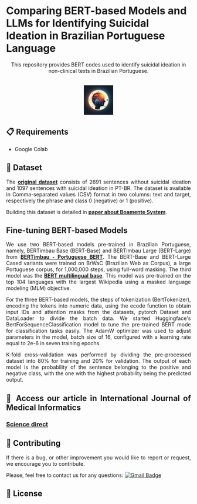  # Comparing BERT-based Models and LLMs for Identifying Suicidal Ideation in Brazilian Portuguese Language

<p align="center">
This repository provides BERT codes used to identify suicidal ideation in non-clinical texts in Brazilian Portuguese.
</p>

<!-- PROJECT LOGO -->
<br />
<div align="center">
  <a href="https://github.com/adonias-caetano/Suicidal-Ideation-BERTvsLLM.git">
    <img src="logo_boamente.png" alt="Logo" width="80" height="80">
  </a>
</div>

<div align="justify">

 ## 📋 Requirements

* Google Colab

## 📖  Dataset

The <a href="https://zenodo.org/records/10070747"><strong>original dataset</strong></a> consists of 2691 sentences without suicidal ideation and 1097 sentences with suicidal ideation in PT-BR. The dataset is available in Comma-separated values (CSV) format in two columns: text and target, respectively the phrase and class 0 (negative) or 1 (positive). 

Building this dataset is detailed in <a href="https://www.mdpi.com/2227-9032/10/4/698"><strong>paper about Boamente System</strong></a>.

## Fine-tuning BERT-based Models

We use two BERT-based models pre-trained in Brazilian Portuguese, namely, BERTimbau Base (BERT-Base) and BERTimbau Large (BERT-Large) from <a href="https://github.com/neuralmind-ai/portuguese-bert/"><strong>BERTimbau - Portuguese BERT</strong></a>. The BERT-Base and BERT-Large Cased variants were trained on BrWaC (Brazilian Web as Corpus), a large Portuguese corpus, for 1,000,000 steps, using full-word masking. The third model was the <a href="https://github.com/google-research/bert/blob/master/multilingual.md"><strong>BERT multilingual base</strong></a>. This model was pre-trained on the top 104 languages with the largest Wikipedia using a masked language modeling (MLM) objective.

For the three BERT-based models, the steps of tokenization (BertTokenizer), encoding the tokens into numeric data, using the ecode function to obtain input IDs and attention masks from the datasets, pytorch Dataset and DataLoader to divide the batch data. We started Huggingface's BertForSequenceClassification model to tune the pre-trained BERT mode for classification tasks easily. The AdamW optimizer was used to adjust parameters in the model, batch size of 16, configured with a learning rate equal to 2e-6 in seven training epochs.

K-fold cross-validation was performed by dividing the pre-processed dataset into 80% for training and 20% for validation. The output of each model is the probability of the sentence belonging to the positive and negative class, with the one with the highest probability being the predicted output.

## 🤖 Access our article in International Journal of Medical Informatics

### [Science direct](https://www.sciencedirect.com/journal/international-journal-of-medical-informatics)

## 👏 Contributing
 
If there is a bug, or other improvement you would like to report or request, we encourage you to contribute.

Please, feel free to contact us for any questions: [![Gmail Badge](https://img.shields.io/badge/-ariel.teles@ifma.edu.br-c14438?style=flat-square&logo=Gmail&logoColor=white&link=mailto:ariel.teles@ifma.edu.br)](mailto:ariel.teles@ifma.edu.br )

## 📄 License

</div>
